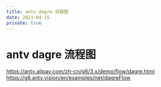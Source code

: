 ```yaml
---
title: antv dagre 流程图
date: 2021-04-15
private: true
---
```

# antv dagre 流程图
https://antv.alipay.com/zh-cn/g6/3.x/demo/flow/dagre.html
https://g6.antv.vision/en/examples/net/dagreFlow